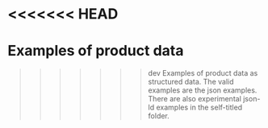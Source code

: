 <<<<<<< HEAD
=======
# Examples of product data

>>>>>>> dev
Examples of product data as structured data. The valid examples are the json examples. There are also experimental json-ld examples in the self-titled folder.
